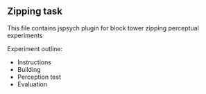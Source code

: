 ## Zipping task

This file contains jspsych plugin for block tower zipping perceptual experiments

Experiment outline:
- Instructions
- Building
- Perception test
- Evaluation